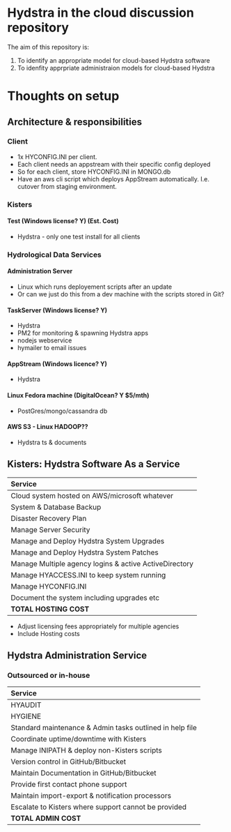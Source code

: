 # Hydstra in the cloud discussion repository

The aim of this repository is:

1. To identify an appropriate model for cloud-based Hydstra software
2. To idenfity apprpriate administraion models for cloud-based Hydstra

Thoughts on setup
=================

## Architecture & responsibilities


### Client

* 1x HYCONFIG.INI per client.
* Each client needs an appstream with their specific config deployed
* So for each client, store HYCONFIG.INI in MONGO.db
* Have an aws cli script which deploys AppStream automatically. I.e. cutover from staging environment.

### Kisters

#### Test (Windows license? Y) (Est. Cost)
* Hydstra - only one test install for all clients 


### Hydrological Data Services	

#### Administration Server
* Linux which runs deployement scripts after an update
* Or can we just do this from a dev machine with the scripts stored in Git?

#### TaskServer (Windows license? Y)
* Hydstra
* PM2 for monitoring & spawning Hydstra apps
* nodejs webservice
* hymailer to email issues

#### AppStream (Windows licence? Y)
* Hydstra 

#### Linux Fedora machine (DigitalOcean? Y $5/mth)
* PostGres/mongo/cassandra db 

#### AWS S3 - Linux HADOOP??
* Hydstra ts & documents


## Kisters: Hydstra Software As a Service

| Service        | 
| :------------- | 
| Cloud system hosted on AWS/microsoft whatever | 
| System & Database Backup |
| Disaster Recovery Plan |
| Manage Server Security | 
| Manage and Deploy Hydstra System Upgrades |
| Manage and Deploy Hydstra System Patches |
| Manage Multiple agency logins & active ActiveDirectory |
| Manage HYACCESS.INI to keep system running |
| Manage HYCONFIG.INI |
| Document the system including upgrades etc |
| **TOTAL HOSTING COST** |

* Adjust licensing fees appropriately for multiple agencies
* Include Hosting costs


## Hydstra Administration Service 
### Outsourced or in-house

| Service        | 
| :------------- |
| HYAUDIT |
| HYGIENE |
| Standard maintenance & Admin tasks outlined in help file |
| Coordinate uptime/downtime with Kisters |
| Manage INIPATH & deploy non-Kisters scripts |
| Version control in GitHub/Bitbucket |
| Maintain Documentation in GitHub/Bitbucket |
| Provide first contact phone support |
| Maintain import-export & notification processors |
| Escalate to Kisters where support cannot be provided |
| **TOTAL ADMIN COST** |
